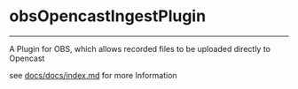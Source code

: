 # obsOpencastIngestPlugin
--------------------------------

A Plugin for OBS, which allows recorded files to be uploaded directly to Opencast

see [docs/docs/index.md](docs/docs/index.md) for more Information
